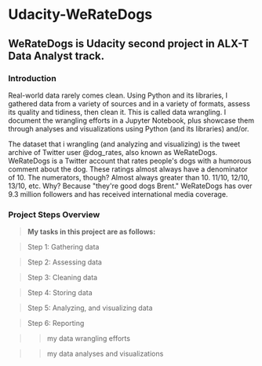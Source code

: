 # Udacity-WeRateDogs
## WeRateDogs is Udacity second project in ALX-T Data Analyst track.
### Introduction
Real-world data rarely comes clean. Using Python and its libraries, I gathered data from a variety of sources and in a variety of formats, assess its quality and tidiness, then clean it. This is called data wrangling. I document the wrangling efforts in a Jupyter Notebook, plus showcase them through analyses and visualizations using Python (and its libraries) and/or.

The dataset that i wrangling (and analyzing and visualizing) is the tweet archive of Twitter user @dog_rates, also known as WeRateDogs. WeRateDogs is a Twitter account that rates people's dogs with a humorous comment about the dog. These ratings almost always have a denominator of 10. The numerators, though? Almost always greater than 10. 11/10, 12/10, 13/10, etc. Why? Because "they're good dogs Brent." WeRateDogs has over 9.3 million followers and has received international media coverage.

### Project Steps Overview
> **My tasks in this project are as follows:**

> Step 1: Gathering data

> Step 2: Assessing data

> Step 3: Cleaning data

> Step 4: Storing data

> Step 5: Analyzing, and visualizing data

> Step 6: Reporting

>> my data wrangling efforts

>> my data analyses and visualizations
